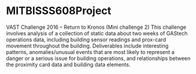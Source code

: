 # MITBISSS608Project

VAST Challenge 2016 – Return to Kronos (Mini challenge 2)
This challenge involves analysis of a collection of static data about two weeks of GAStech operations data, including building sensor readings and prox-card movement throughout the building. Deliverables include interesting patterns, anomalies/unusual events that are most likely to represent a danger or a serious issue for building operations, and relationships between the proximity card data and building data elements.
